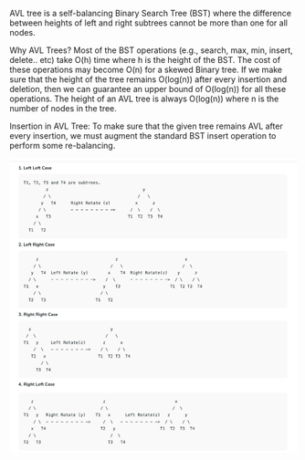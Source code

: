 AVL tree is a self-balancing Binary Search Tree (BST) where the difference between heights of left and right subtrees cannot be more than one for all nodes. 

Why AVL Trees? 
Most of the BST operations (e.g., search, max, min, insert, delete.. etc) take O(h) time where h is the height of the BST. The cost of these operations may become O(n) for a skewed Binary tree. If we make sure that the height of the tree remains O(log(n)) after every insertion and deletion, then we can guarantee an upper bound of O(log(n)) for all these operations. The height of an AVL tree is always O(log(n)) where n is the number of nodes in the tree.

Insertion in AVL Tree:
To make sure that the given tree remains AVL after every insertion, we must augment the standard BST insert operation to perform some re-balancing. 

![image](https://github.com/thiennguyenhieu/Data_Structures_And_Algorithms/blob/master/AVL_Tree/avl_insert.jpeg)
